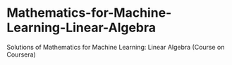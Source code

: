 # Mathematics-for-Machine-Learning-Linear-Algebra
Solutions of Mathematics for Machine Learning: Linear Algebra (Course on Coursera)
